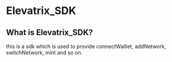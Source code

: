 # Elevatrix_SDK
## What is Elevatrix_SDK?
this is a sdk which is used to provide connectWalllet, addNetwork, switchNetwork, mint and so on.